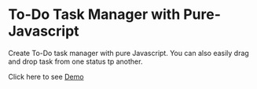 # To-Do Task Manager with Pure-Javascript
Create To-Do task manager with pure Javascript. You can also easily drag and drop task from one status tp another.

Click here to see <a href="https://nitish27.000webhostapp.com/demo/to-do/" target="_blank">Demo</a>
